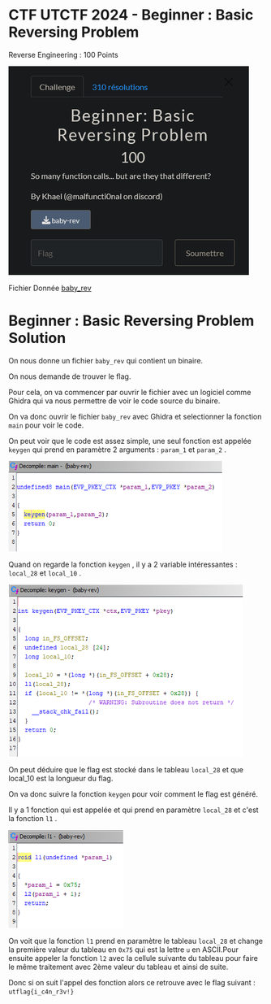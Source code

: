 # CTF UTCTF 2024 - Beginner : Basic Reversing Problem 

Reverse Engineering : 100 Points

![Alt text](image.png)

Fichier Donnée [baby_rev](baby_rev)

# Beginner : Basic Reversing Problem Solution

On nous donne un fichier `baby_rev` qui contient un binaire.

On nous demande de trouver le flag.

Pour cela, on va commencer par ouvrir le fichier avec un logiciel comme Ghidra qui va nous permettre de voir le code source du binaire.

On va donc ouvrir le fichier `baby_rev` avec Ghidra et selectionner la fonction `main` pour voir le code.

On peut voir que le code est assez simple, une seul fonction est appelée `keygen` qui prend en paramètre 2 arguments : `param_1` et `param_2` .


![fonction_main](image-1.png)


Quand on regarde la fonction `keygen` , il y a 2 variable intéressantes : `local_28` et `local_10` .

![fonction_keygen](image-2.png)

On peut déduire que le flag est stocké dans le tableau `local_28` et que local_10 est la longueur du flag.

On va donc suivre la fonction `keygen` pour voir comment le flag est généré.

Il y a 1 fonction qui est appelée et qui prend en paramètre `local_28` et c'est la fonction `l1` .

![fonction_l](image-3.png)

On voit que la fonction `l1` prend en paramètre le tableau `local_28` et change la première valeur du tableau en `0x75` qui est la lettre `u` en ASCII.Pour ensuite appeler la fonction `l2` avec la cellule suivante du tableau pour faire le même traitement avec 2ème valeur du tableau et ainsi de suite.

Donc si on suit l'appel des fonction alors ce retrouve avec le flag suivant : `utflag{i_c4n_r3v!}`





